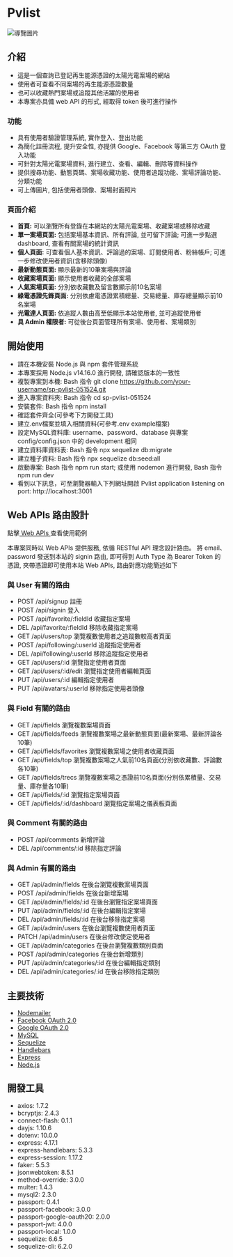 # Pvlist
![導覽圖片](public/readme/introduce.png)

## 介紹
+ 這是一個查詢已登記再生能源憑證的太陽光電案場的網站
+ 使用者可查看不同案場的再生能源憑證數量
+ 也可以收藏熱門案場或追蹤其他活躍的使用者
+ 本專案亦具備 web API 的形式, 經取得 token 後可進行操作

### 功能
+ 具有使用者驗證管理系統, 實作登入、登出功能
+ 為簡化註冊流程, 提升安全性, 亦提供 Google、Facebook 等第三方 OAuth 登入功能
+ 可針對太陽光電案場資料, 進行建立、查看、編輯、刪除等資料操作
+ 提供搜尋功能、動態頁碼、案場收藏功能、使用者追蹤功能、案場評論功能、分類功能
+ 可上傳圖片, 包括使用者頭像、案場封面照片

### 頁面介紹
+ **首頁:** 可以瀏覽所有登錄在本網站的太陽光電案場、收藏案場或移除收藏
+ **單一案場頁面:** 包括案場基本資訊、所有評論, 並可留下評論; 可進一步點選 dashboard, 查看有關案場的統計資訊
+ **個人頁面:** 可查看個人基本資訊、評論過的案場、訂閱使用者、粉絲帳戶; 可進一步修改使用者資訊(含移除頭像)
+ **最新動態頁面:** 顯示最新的10筆案場與評論
+ **收藏案場頁面:** 顯示使用者收藏的全部案場
+ **人氣案場頁面:** 分別依收藏數及留言數顯示前10名案場
+ **綠電憑證先鋒頁面:** 分別依慮電憑證累積總量、交易總量、庫存總量顯示前10名案場
+ **光電達人頁面:** 依追蹤人數由高至低顯示本站使用者, 並可追蹤使用者
+ **具 Admin 權限者:** 可從後台頁面管理所有案場、使用者、案場類別



## 開始使用
+ 請在本機安裝 Node.js 與 npm 套件管理系統
+ 本專案採用 Node.js v14.16.0 進行開發, 請確認版本的一致性
+ 複製專案到本機: Bash 指令 git clone https://github.com/your-username/sp-pvlist-051524.git
+ 進入專案資料夾: Bash 指令 cd sp-pvlist-051524
+ 安裝套件: Bash 指令 npm install
+ 確認套件齊全(可參考下方開發工具)
+ 建立.env檔案並填入相關資料(可參考.env example檔案)
+ 設定MySQL資料庫: username、password、database 與專案 config/config.json 中的 development 相同
+ 建立資料庫資料表: Bash 指令 npx sequelize db:migrate
+ 建立種子資料: Bash 指令 npx sequelize db:seed:all
+ 啟動專案: Bash 指令 npm run start; 或使用 nodemon 進行開發, Bash 指令 npm run dev
+ 看到以下訊息，可至瀏覽器輸入下列網址開啟 Pvlist application listening on port: http://localhost:3001


## Web APIs 路由設計
點擊[ Web APIs ](https://scarlet-page-533.notion.site/1130515-Pvlist-Web-APIs-12d940cf8b4042c18a4fc5025444dcbc)查看使用範例

本專案同時以 Web APIs 提供服務, 依循 RESTful API 理念設計路由。 將 email、password 發送到本站的 signin 路由, 即可得到 Auth Type 為 Bearer Token 的憑證, 夾帶憑證即可使用本站 Web APIs, 路由對應功能簡述如下

### 與 User 有關的路由
+ POST /api/signup 註冊
+ POST /api/signin 登入
+ POST /api/favorite/:fieldId 收藏指定案場
+ DEL /api/favorite/:fieldId 移除收藏指定案場
+ GET /api/users/top 瀏覽複數使用者之追蹤數較高者頁面
+ POST /api/following/:userId 追蹤指定使用者
+ DEL /api/following/:userId 移除追蹤指定使用者
+ GET /api/users/:id 瀏覽指定使用者頁面
+ GET /api/users/:id/edit 瀏覽指定使用者編輯頁面
+ PUT /api/users/:id 編輯指定使用者
+ PUT /api/avatars/:userId 移除指定使用者頭像

### 與 Field 有關的路由
+ GET /api/fields 瀏覽複數案場頁面
+ GET /api/fields/feeds 瀏覽複數案場之最新動態頁面(最新案場、最新評論各10筆)
+ GET /api/fields/favorites 瀏覽複數案場之使用者收藏頁面
+ GET /api/fields/top 瀏覽複數案場之人氣前10名頁面(分別依收藏數、評論數各10筆)
+ GET /api/fields/trecs 瀏覽複數案場之憑證前10名頁面(分別依累積量、交易量、庫存量各10筆)
+ GET /api/fields/:id 瀏覽指定案場頁面
+ GET /api/fields/:id/dashboard 瀏覽指定案場之儀表板頁面


### 與 Comment 有關的路由
+ POST /api/comments 新增評論
+ DEL  /api/comments/:id 移除指定評論

### 與 Admin 有關的路由
+ GET /api/admin/fields 在後台瀏覽複數案場頁面
+ POST /api/admin/fields 在後台新增案場
+ GET /api/admin/fields/:id 在後台瀏覽指定案場頁面
+ PUT /api/admin/fields/:id 在後台編輯指定案場
+ DEL /api/admin/fields/:id 在後台移除指定案場
+ GET /api/admin/users 在後台瀏覽複數使用者頁面
+ PATCH /api/admin/users 在後台修改使定使用者
+ GET /api/admin/categories 在後台瀏覽複數類別頁面
+ POST /api/admin/categories 在後台新增類別
+ PUT /api/admin/categories/:id 在後台編輯指定類別
+ DEL /api/admin/categories/:id 在後台移除指定類別


## 主要技術
- [Nodemailer](https://nodemailer.com/)
- [Facebook OAuth 2.0](https://developers.facebook.com/)
- [Google OAuth 2.0](https://developers.google.com/?hl=zh-tw)
- [MySQL](https://www.mysql.com/)
- [Sequelize](https://sequelize.org/)
- [Handlebars](https://handlebarsjs.com/)
- [Express](https://expressjs.com/)
- [Node.js](https://nodejs.org/)



## 開發工具
+ axios: 1.7.2
+ bcryptjs: 2.4.3
+ connect-flash: 0.1.1
+ dayjs: 1.10.6
+ dotenv: 10.0.0
+ express: 4.17.1
+ express-handlebars: 5.3.3
+ express-session: 1.17.2
+ faker: 5.5.3
+ jsonwebtoken: 8.5.1
+ method-override: 3.0.0
+ multer: 1.4.3
+ mysql2: 2.3.0
+ passport: 0.4.1
+ passport-facebook: 3.0.0
+ passport-google-oauth20: 2.0.0
+ passport-jwt: 4.0.0
+ passport-local: 1.0.0
+ sequelize: 6.6.5
+ sequelize-cli: 6.2.0